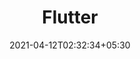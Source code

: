 ---
title: Flutter
date: 2021-04-12T02:32:34+05:30
draft: false
featured: true
image: images/flutter/flutter.png
sub: false
keywords: ["dart", "android", "ios", "flutter", "mobile"]
tags: ["dart", "android", "ios", "flutter", "mobile"]
---